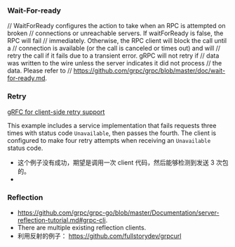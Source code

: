 
### Wait-For-ready 

// WaitForReady configures the action to take when an RPC is attempted on broken
// connections or unreachable servers. If waitForReady is false, the RPC will fail
// immediately. Otherwise, the RPC client will block the call until a
// connection is available (or the call is canceled or times out) and will
// retry the call if it fails due to a transient error.  gRPC will not retry if
// data was written to the wire unless the server indicates it did not process
// the data.  Please refer to
// https://github.com/grpc/grpc/blob/master/doc/wait-for-ready.md.

### Retry 

[gRFC for client-side retry support](https://github.com/grpc/proposal/blob/master/A6-client-retries.md)

This example includes a service implementation that fails requests three times with status
code `Unavailable`, then passes the fourth.  The client is configured to make four retry attempts
when receiving an `Unavailable` status code.

- 这个例子没有成功，期望是调用一次 client 代码，然后能够检测到发送 3 次包的。 
- 


### Reflection 

- https://github.com/grpc/grpc-go/blob/master/Documentation/server-reflection-tutorial.md#grpc-cli.
- There are multiple existing reflection clients.
- 利用反射的例子： https://github.com/fullstorydev/grpcurl 